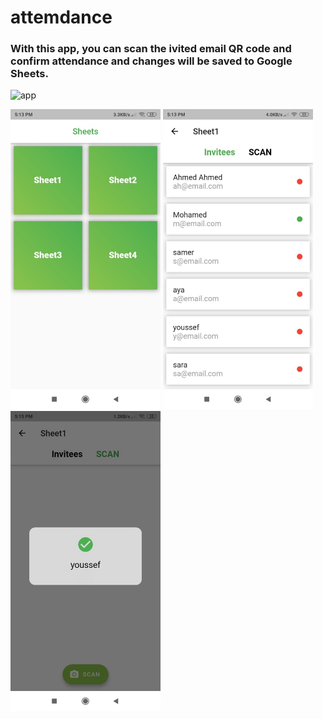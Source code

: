 # attemdance


### With this app, you can scan the ivited email QR code and confirm attendance and changes will be saved to Google Sheets.

<img src="screenshots/attendance.gif" alt="app" width="240px" height="480px">

<img src="appscreenshots/shot1.jpg" alt="app" width="240px" height="480px"> <img src="appscreenshots/shot2.jpg" alt="app" width="240px" height="480px"> <img src="appscreenshots/shot3.jpg" alt="app" width="240px" height="480px">
